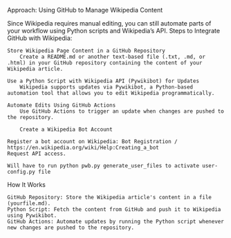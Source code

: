 Approach: Using GitHub to Manage Wikipedia Content

Since Wikipedia requires manual editing, you can still automate parts of your workflow using Python scripts and Wikipedia’s API.
Steps to Integrate GitHub with Wikipedia:

    Store Wikipedia Page Content in a GitHub Repository
        Create a README.md or another text-based file (.txt, .md, or .html) in your GitHub repository containing the content of your Wikipedia article.

    Use a Python Script with Wikipedia API (Pywikibot) for Updates
        Wikipedia supports updates via Pywikibot, a Python-based automation tool that allows you to edit Wikipedia programmatically.

    Automate Edits Using GitHub Actions
        Use GitHub Actions to trigger an update when changes are pushed to the repository.

        Create a Wikipedia Bot Account

    Register a bot account on Wikipedia: Bot Registration / https://en.wikipedia.org/wiki/Help:Creating_a_bot
    Request API access.

    Will have to run python pwb.py generate_user_files to activate user-config.py file

How It Works

    GitHub Repository: Store the Wikipedia article's content in a file (yourfile.md).
    Python Script: Fetch the content from GitHub and push it to Wikipedia using Pywikibot.
    GitHub Actions: Automate updates by running the Python script whenever new changes are pushed to the repository.

